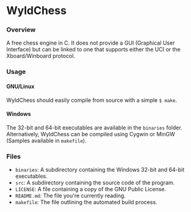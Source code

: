 # WyldChess
### Overview
A free chess engine in C. It does not provide a GUI (Graphical User Interface)
but can be linked to one that supports either the UCI or the Xboard/Winboard protocol.
### Usage
#### GNU/Linux
WyldChess should easily compile from source with a simple `$ make`.
#### Windows
The 32-bit and 64-bit executables are available in the `binaries` folder. Alternatively, WyldChess
can be compiled using Cygwin or MinGW (Samples available in `makefile`).
### Files
* `binaries`: A subdirectory containing the Windows 32-bit and 64-bit executables.
* `src`: A subdirectory containing the source code of the program.
* `LICENSE`: A file containing a copy of the GNU Public License.
* `README.md`: The file you're currently reading.
* `makefile`: The file outlining the automated build process.
